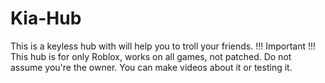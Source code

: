 # Kia-Hub
This is a keyless hub with will help you to troll your friends.
!!! Important !!!
This hub is for only Roblox, works on all games, not patched. Do not assume you're the owner.
You can make videos about it or testing it.
